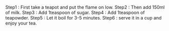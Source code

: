 Step1 : First take a teapot and put the flame on low.
Step2 : Then add 150ml of milk.
Step3 : Add 1teaspoon of sugar.
Step4 : Add 1teaspoon of teapowder.
Step5 : Let it boil for 3-5 minutes.
Step6 : serve it in a  cup and enjoy your tea.


